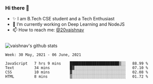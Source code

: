 ### Hi there 👋

<!--
**vaishnav-197/vaishnav-197** is a ✨ _special_ ✨ repository because its `README.md` (this file) appears on your GitHub profile.

Here are some ideas to get you started:
-->

- ✨ I am B.Tech CSE student and a Tech Enthusiast
- 🔭 I’m currently working on Deep Learning and NodeJS
- 📫 How to reach me: [@20vaishnav](https://twitter.com/20vaishnav)


<img src="https://github.com/vaishnav-197/vaishnav-197/blob/main/images/stat.svg" alt=""/>


![vaishnav's github stats](https://github-readme-stats.vercel.app/api?username=vaishnav-197&show_icons=true&theme=dark&count_private=true)



<!--START_SECTION:waka-->
```text
Week: 30 May, 2021 - 06 June, 2021

JavaScript   7 hrs 9 mins    ██████████████████████▒░░   88.99 % 
Text         34 mins         █▓░░░░░░░░░░░░░░░░░░░░░░░   07.10 % 
CSS          10 mins         ▓░░░░░░░░░░░░░░░░░░░░░░░░   02.08 % 
HTML         8 mins          ▒░░░░░░░░░░░░░░░░░░░░░░░░   01.72 % 
```
<!--END_SECTION:waka-->
